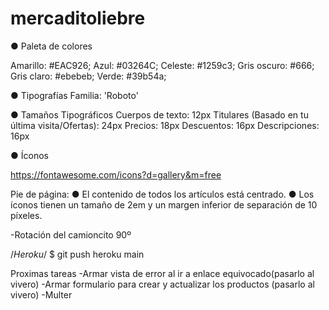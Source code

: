 # mercaditoliebre
● Paleta de colores

Amarillo: #EAC926;
Azul: #03264C;
Celeste: #1259c3;
Gris oscuro: #666;
Gris claro: #ebebeb;
Verde: #39b54a;

● Tipografías
Familia: 'Roboto'


● Tamaños Tipográficos
Cuerpos de texto: 12px
Titulares (Basado en tu última visita/Ofertas): 24px
Precios: 18px
Descuentos: 16px
Descripciones: 16px

● Íconos


https://fontawesome.com/icons?d=gallery&m=free

<link href="https://cdnjs.cloudflare.com/ajax/libs/font-awesome/5.15.3/css/all.min.css"
rel="stylesheet" />

Pie de página:
● El contenido de todos los artículos está centrado.
● Los íconos tienen un tamaño de 2em y un margen inferior de separación de 10
píxeles.

-Rotación del camioncito 90º

/*Heroku*/
$ git push heroku main

Proximas tareas
-Armar vista de error al ir a enlace equivocado(pasarlo al vivero)
-Armar formulario para crear y actualizar los productos (pasarlo al vivero)
-Multer